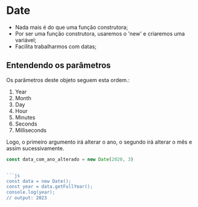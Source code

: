 # Date
- Nada mais é do que uma função construtora;
- Por ser uma função construtora, usaremos o 'new' e criaremos uma variável;
- Facilita trabalharmos com datas; 

## Entendendo os parâmetros
Os parâmetros deste objeto seguem esta ordem.:
<ol>
    <li>Year </li>
    <li>Month </li>
    <li>Day </li>
    <li>Hour </li>
    <li>Minutes </li>
    <li>Seconds </li>
    <li>Milliseconds </li>
</ol>
Logo, o primeiro argumento irá alterar o ano, o segundo irá alterar o mês e assim sucessivamente. 

```js
const data_com_ano_alterado = new Date(2020, 3)


```js
const data = new Date();
const year = data.getFullYear();
console.log(year);
// output: 2023